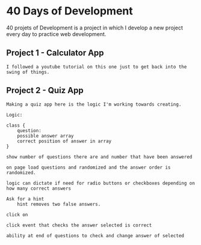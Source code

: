 # 40 Days of Development 

40 projets of Development is a project in which I develop a new project every day to practice web development.


## Project 1 - Calculator App
```
I followed a youtube tutorial on this one just to get back into the swing of things. 
```

## Project 2 - Quiz App 
```
Making a quiz app here is the logic I'm working towards creating. 

Logic: 

class {
	question: 
	possible answer array
	correct position of answer in array 
}

show number of questions there are and number that have been answered 

on page load questions and randomized and the answer order is randomized. 

logic can dictate if need for radio buttons or checkboxes depending on how many correct answers

Ask for a hint
	hint removes two false answers. 

click on 

click event that checks the answer selected is correct

ability at end of questions to check and change answer of selected 
```